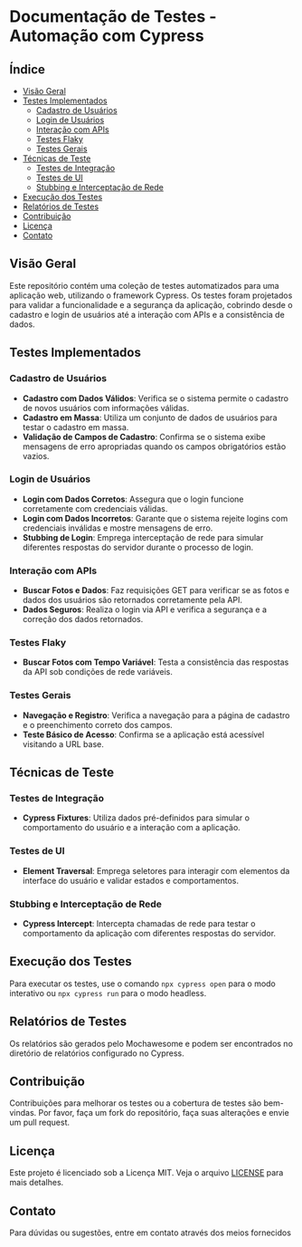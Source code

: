 # Documentação de Testes - Automação com Cypress

## Índice

- [Visão Geral](#visão-geral)
- [Testes Implementados](#testes-implementados)
  - [Cadastro de Usuários](#cadastro-de-usuários)
  - [Login de Usuários](#login-de-usuários)
  - [Interação com APIs](#interação-com-apis)
  - [Testes Flaky](#testes-flaky)
  - [Testes Gerais](#testes-gerais)
- [Técnicas de Teste](#técnicas-de-teste)
  - [Testes de Integração](#testes-de-integração)
  - [Testes de UI](#testes-de-ui)
  - [Stubbing e Interceptação de Rede](#stubbing-e-interceptação-de-rede)
- [Execução dos Testes](#execução-dos-testes)
- [Relatórios de Testes](#relatórios-de-testes)
- [Contribuição](#contribuição)
- [Licença](#licença)
- [Contato](#contato)

## Visão Geral

Este repositório contém uma coleção de testes automatizados para uma aplicação web, utilizando o framework Cypress. Os testes foram projetados para validar a funcionalidade e a segurança da aplicação, cobrindo desde o cadastro e login de usuários até a interação com APIs e a consistência de dados.

## Testes Implementados

### Cadastro de Usuários

- **Cadastro com Dados Válidos**: Verifica se o sistema permite o cadastro de novos usuários com informações válidas.
- **Cadastro em Massa**: Utiliza um conjunto de dados de usuários para testar o cadastro em massa.
- **Validação de Campos de Cadastro**: Confirma se o sistema exibe mensagens de erro apropriadas quando os campos obrigatórios estão vazios.

### Login de Usuários

- **Login com Dados Corretos**: Assegura que o login funcione corretamente com credenciais válidas.
- **Login com Dados Incorretos**: Garante que o sistema rejeite logins com credenciais inválidas e mostre mensagens de erro.
- **Stubbing de Login**: Emprega interceptação de rede para simular diferentes respostas do servidor durante o processo de login.

### Interação com APIs

- **Buscar Fotos e Dados**: Faz requisições GET para verificar se as fotos e dados dos usuários são retornados corretamente pela API.
- **Dados Seguros**: Realiza o login via API e verifica a segurança e a correção dos dados retornados.

### Testes Flaky

- **Buscar Fotos com Tempo Variável**: Testa a consistência das respostas da API sob condições de rede variáveis.

### Testes Gerais

- **Navegação e Registro**: Verifica a navegação para a página de cadastro e o preenchimento correto dos campos.
- **Teste Básico de Acesso**: Confirma se a aplicação está acessível visitando a URL base.

## Técnicas de Teste

### Testes de Integração

- **Cypress Fixtures**: Utiliza dados pré-definidos para simular o comportamento do usuário e a interação com a aplicação.

### Testes de UI

- **Element Traversal**: Emprega seletores para interagir com elementos da interface do usuário e validar estados e comportamentos.

### Stubbing e Interceptação de Rede

- **Cypress Intercept**: Intercepta chamadas de rede para testar o comportamento da aplicação com diferentes respostas do servidor.

## Execução dos Testes

Para executar os testes, use o comando `npx cypress open` para o modo interativo ou `npx cypress run` para o modo headless.

## Relatórios de Testes

Os relatórios são gerados pelo Mochawesome e podem ser encontrados no diretório de relatórios configurado no Cypress.

## Contribuição

Contribuições para melhorar os testes ou a cobertura de testes são bem-vindas. Por favor, faça um fork do repositório, faça suas alterações e envie um pull request.

## Licença

Este projeto é licenciado sob a Licença MIT. Veja o arquivo [LICENSE](LICENSE) para mais detalhes.

## Contato

Para dúvidas ou sugestões, entre em contato através dos meios fornecidos
